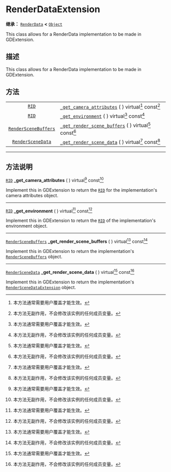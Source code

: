 <!-- ⚠ 请勿编辑本文件 ⚠ -->
<!-- 本文档使用脚本从 WeDot 引擎源码仓库生成。 -->
<!-- 生成脚本：https://github.com/WeDot-Engine/WeDot/tree/4.3/doc/tools/make_md.py； -->
<!-- 原文件：https://github.com/WeDot-Engine/WeDot/tree/4.3/doc/classes/RenderDataExtension.xml。 -->

<div id="_class_renderdataextension"></div>

# RenderDataExtension

**继承：** [`RenderData`](class_renderdata.md) **<** [`Object`](class_object.md)

This class allows for a RenderData implementation to be made in GDExtension.

## 描述

This class allows for a RenderData implementation to be made in GDExtension.

## 方法

|||
|:-:|:--|
| [`RID`](class_rid.md)                               | [`_get_camera_attributes`](class_renderdataextensionmd#class_renderdataextension_private_method__get_camera_attributes) ( ) virtual[^virtual] const[^const]       |
| [`RID`](class_rid.md)                               | [`_get_environment`](class_renderdataextensionmd#class_renderdataextension_private_method__get_environment) ( ) virtual[^virtual] const[^const]                   |
| [`RenderSceneBuffers`](class_renderscenebuffers.md) | [`_get_render_scene_buffers`](class_renderdataextensionmd#class_renderdataextension_private_method__get_render_scene_buffers) ( ) virtual[^virtual] const[^const] |
| [`RenderSceneData`](class_renderscenedata.md)       | [`_get_render_scene_data`](class_renderdataextensionmd#class_renderdataextension_private_method__get_render_scene_data) ( ) virtual[^virtual] const[^const]       |

<!-- rst-class:: classref-section-separator -->

---

## 方法说明

<div id="_class_renderdataextension_private_method__get_camera_attributes"></div>

[`RID`](class_rid.md) **_get_camera_attributes** ( ) virtual[^virtual] const[^const]<div id="class_renderdataextension_private_method__get_camera_attributes"></div>

Implement this in GDExtension to return the [`RID`](class_rid.md) for the implementation's camera attributes object.

<!-- rst-class:: classref-item-separator -->

---

<div id="_class_renderdataextension_private_method__get_environment"></div>

[`RID`](class_rid.md) **_get_environment** ( ) virtual[^virtual] const[^const]<div id="class_renderdataextension_private_method__get_environment"></div>

Implement this in GDExtension to return the [`RID`](class_rid.md) of the implementation's environment object.

<!-- rst-class:: classref-item-separator -->

---

<div id="_class_renderdataextension_private_method__get_render_scene_buffers"></div>

[`RenderSceneBuffers`](class_renderscenebuffers.md) **_get_render_scene_buffers** ( ) virtual[^virtual] const[^const]<div id="class_renderdataextension_private_method__get_render_scene_buffers"></div>

Implement this in GDExtension to return the implementation's [`RenderSceneBuffers`](class_renderscenebuffers.md) object.

<!-- rst-class:: classref-item-separator -->

---

<div id="_class_renderdataextension_private_method__get_render_scene_data"></div>

[`RenderSceneData`](class_renderscenedata.md) **_get_render_scene_data** ( ) virtual[^virtual] const[^const]<div id="class_renderdataextension_private_method__get_render_scene_data"></div>

Implement this in GDExtension to return the implementation's [`RenderSceneDataExtension`](class_renderscenedataextension.md) object.

[^virtual]: 本方法通常需要用户覆盖才能生效。
[^const]: 本方法无副作用，不会修改该实例的任何成员变量。
[^vararg]: 本方法除了能接受在此处描述的参数外，还能够继续接受任意数量的参数。
[^constructor]: 本方法用于构造某个类型。
[^static]: 调用本方法无需实例，可直接使用类名进行调用。
[^operator]: 本方法描述的是使用本类型作为左操作数的有效运算符。
[^bitfield]: 这个值是由下列位标志构成位掩码的整数。
[^void]: 无返回值。
